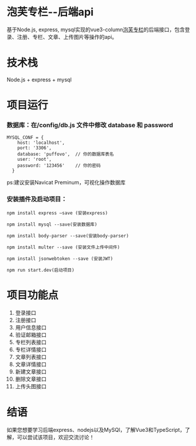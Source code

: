 # 泡芙专栏--后端api
基于Node.js, express, mysql实现的vue3-column[泡芙专栏](https://github.com/puffovo/vue3-zhiye)的后端接口，包含登录、注册、专栏、文章、上传图片等操作的api。
# 技术栈
Node.js + express + mysql
# 项目运行
### 数据库：在/config/db.js 文件中修改 database 和 password
```
MYSQL_CONF = {
    host: 'localhost',
    port: '3306',
    database: 'puffovo',  // 你的数据库表名
    user: 'root',
    password: '123456'    // 你的密码
  }
```
ps:建议安装Navicat Preminum，可视化操作数据库
### 安装插件及启动项目：
```
npm install express —save (安装express)

npm install mysql --save(安装数据库)

npm install body-parser --save(安装body-parser)

npm install multer --save (安装文件上传中间件)

npm install jsonwebtoken --save (安装JWT)

npm run start.dev(启动项目)
```
# 项目功能点
1. 登录接口
2. 注册接口
3. 用户信息接口
4. 验证邮箱接口
5. 专栏列表接口
6. 专栏详情接口
7. 文章列表接口
8. 文章详情接口
9. 新建文章接口
10. 删除文章接口
11. 上传头图接口
# 结语
如果您想要学习后端express、nodejs以及MySQl，了解Vue3和TypeScript，了解，可以尝试该项目，欢迎交流讨论！

